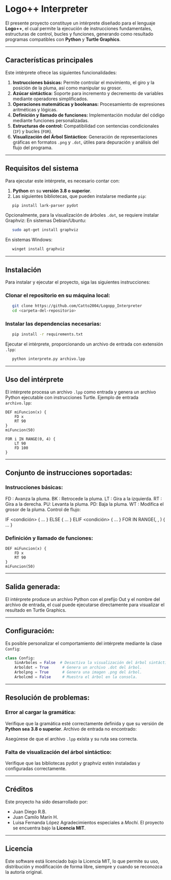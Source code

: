 # Logo++ Interpreter

El presente proyecto constituye un intérprete diseñado para el lenguaje **Logo++**, el cual permite la ejecución de instrucciones fundamentales, estructuras de control, bucles y funciones, generando como resultado programas compatibles con **Python** y **Turtle Graphics**.

---

## Características principales

Este intérprete ofrece las siguientes funcionalidades:

1. **Instrucciones básicas:** Permite controlar el movimiento, el giro y la posición de la pluma, así como manipular su grosor.
2. **Azúcar sintáctica:** Soporte para incremento y decremento de variables mediante operadores simplificados.
3. **Operaciones matemáticas y booleanas:** Procesamiento de expresiones aritméticas y lógicas.
4. **Definición y llamado de funciones:** Implementación modular del código mediante funciones personalizadas.
5. **Estructuras de control:** Compatibilidad con sentencias condicionales (`IF`) y bucles (`FOR`).
6. **Visualización del Árbol Sintáctico:** Generación de representaciones gráficas en formatos `.png` y `.dot`, útiles para depuración y análisis del flujo del programa.

---

## Requisitos del sistema

Para ejecutar este intérprete, es necesario contar con:

1. **Python** en su **versión 3.8 o superior**.
2. Las siguientes bibliotecas, que pueden instalarse mediante `pip`:
```bash
   pip install lark-parser pydot
```
Opcionalmente, para la visualización de árboles `.dot`, se requiere instalar Graphviz:
En sistemas Debian/Ubuntu:
```bash
   sudo apt-get install graphviz
```
En sistemas Windows:
```bash
   winget install graphviz
```

---

## Instalación
Para instalar y ejecutar el proyecto, siga las siguientes instrucciones:
### Clonar el repositorio en su máquina local:
```bash
   git clone https://github.com/Catto2004/Logopp_Interpreter
   cd <carpeta-del-repositorio>
```
### Instalar las dependencias necesarias:
```bash
   pip install -r requirements.txt
```
Ejecutar el intérprete, proporcionando un archivo de entrada con extensión `.lpp`:
```bash
   python interprete.py archivo.lpp
```

---

## Uso del intérprete
El intérprete procesa un archivo `.lpp` como entrada y genera un archivo Python ejecutable con instrucciones Turtle.
Ejemplo de entrada `archivo.lpp`:
```logo++
DEF miFuncion(x) {
    FD x
    RT 90
}
miFuncion(50)

FOR i IN RANGE(0, 4) {
    LT 90
    FD 100
}
```

---

## Conjunto de instrucciones soportadas:
### Instrucciones básicas:

FD <valor>: Avanza la pluma.
BK <valor>: Retrocede la pluma.
LT <valor>: Gira a la izquierda.
RT <valor>: Gira a la derecha.
PU: Levanta la pluma.
PD: Baja la pluma.
WT <valor>: Modifica el grosor de la pluma.
Control de flujo:

IF <condición> { ... }
ELSE { ... }
ELIF <condición> { ... }
FOR <variable> IN RANGE(<inicio>, <fin>, <paso>) { ... }

### Definición y llamado de funciones:
```logo++
DEF miFuncion(x) {
    FD x
    RT 90
}
miFuncion(50)
```

---

## Salida generada:
El intérprete produce un archivo Python con el prefijo Out y el nombre del archivo de entrada, el cual puede ejecutarse directamente para visualizar el resultado en Turtle Graphics.

---

## Configuración:
Es posible personalizar el comportamiento del intérprete mediante la clase `Config`:
```Python
class Config:
    SinArboles = False  # Desactiva la visualización del árbol sintáctico.
    Arboldot = True      # Genera un archivo .dot del árbol.
    Arbolpng = True      # Genera una imagen .png del árbol.
    Arbolcmd = False     # Muestra el árbol en la consola.
```

---

## Resolución de problemas:
### Error al cargar la gramática:

Verifique que la gramática esté correctamente definida y que su versión de **Python sea 3.8 o superior**.
Archivo de entrada no encontrado:

Asegúrese de que el archivo `.lpp` exista y su ruta sea correcta.
### Falta de visualización del árbol sintáctico:

Verifique que las bibliotecas pydot y graphviz estén instaladas y configuradas correctamente.

---

## Créditos
Este proyecto ha sido desarrollado por:

   - Juan Diego R.B.
   - Juan Camilo Marín H.
   - Luisa Fernanda López
Agradecimientos especiales a *Mochi*. El proyecto se encuentra bajo la **Licencia MIT**.

---

## Licencia
Este software está licenciado bajo la Licencia MIT, lo que permite su uso, distribución y modificación de forma libre, siempre y cuando se reconozca la autoría original.
